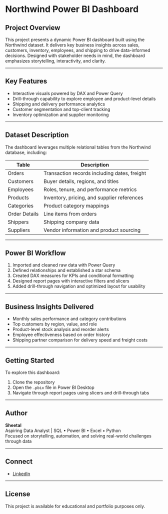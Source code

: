 # Northwind Power BI Dashboard

## Project Overview
This project presents a dynamic Power BI dashboard built using the Northwind dataset. It delivers key business insights across sales, customers, inventory, employees, and shipping to drive data-informed decisions. Designed with stakeholder needs in mind, the dashboard emphasizes storytelling, interactivity, and clarity.

---

## Key Features
- Interactive visuals powered by DAX and Power Query
- Drill-through capability to explore employee and product-level details
- Shipping and delivery performance analytics
- Customer segmentation and top-client tracking
- Inventory optimization and supplier monitoring

---

## Dataset Description
The dashboard leverages multiple relational tables from the Northwind database, including:

| Table          | Description                                      |
|----------------|--------------------------------------------------|
| Orders         | Transaction records including dates, freight     |
| Customers      | Buyer details, regions, and titles               |
| Employees      | Roles, tenure, and performance metrics           |
| Products       | Inventory, pricing, and supplier references      |
| Categories     | Product category mappings                        |
| Order Details  | Line items from orders                           |
| Shippers       | Shipping company data                            |
| Suppliers      | Vendor information and product sourcing          |

---

## Power BI Workflow
1. Imported and cleaned raw data with Power Query  
2. Defined relationships and established a star schema  
3. Created DAX measures for KPIs and conditional formatting  
4. Designed report pages with interactive filters and slicers  
5. Added drill-through navigation and optimized layout for usability  

---

## Business Insights Delivered
- Monthly sales performance and category contributions  
- Top customers by region, value, and role  
- Product-level stock analysis and reorder alerts  
- Employee effectiveness based on order history  
- Shipping partner comparison for delivery speed and freight costs  

---

## Getting Started
To explore this dashboard:
1. Clone the repository  
2. Open the `.pbix` file in Power BI Desktop  
3. Navigate through report pages using slicers and drill-through tabs  

---

## Author
**Sheetal**  
Aspiring Data Analyst | SQL • Power BI • Excel • Python  
Focused on storytelling, automation, and solving real-world challenges through data

---

## Connect
- [LinkedIn](https://www.linkedin.com/in/sheetal-rawat10/)

---

## License
This project is available for educational and portfolio purposes only.
